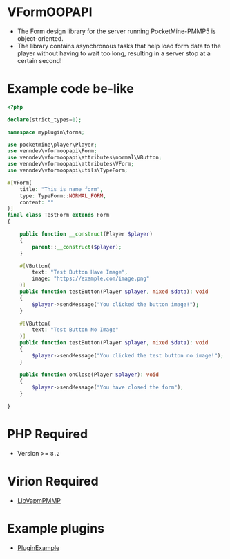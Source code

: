 # VFormOOPAPI
- The Form design library for the server running PocketMine-PMMP5 is object-oriented.
- The library contains asynchronous tasks that help load form data to the player without having to wait too long, resulting in a server stop at a certain second!

# Example code be-like
```php
<?php

declare(strict_types=1);

namespace myplugin\forms;

use pocketmine\player\Player;
use venndev\vformoopapi\Form;
use venndev\vformoopapi\attributes\normal\VButton;
use venndev\vformoopapi\attributes\VForm;
use venndev\vformoopapi\utils\TypeForm;

#[VForm(
    title: "This is name form",
    type: TypeForm::NORMAL_FORM,
    content: ""
)]
final class TestForm extends Form
{

    public function __construct(Player $player)
    {
        parent::__construct($player);
    }

    #[VButton(
        text: "Test Button Have Image",
        image: "https://example.com/image.png"
    )]
    public function testButton(Player $player, mixed $data): void
    {
        $player->sendMessage("You clicked the button image!");
    }

    #[VButton(
        text: "Test Button No Image"
    )]
    public function testButton(Player $player, mixed $data): void
    {
        $player->sendMessage("You clicked the test button no image!");
    }

    public function onClose(Player $player): void
    {
        $player->sendMessage("You have closed the form");
    }

}
```
# PHP Required
- Version >= `8.2`

# Virion Required
- [LibVapmPMMP](https://github.com/VennDev/LibVapmPMMP)

# Example plugins
- [PluginExample](https://github.com/VennDev/TestVForm)
